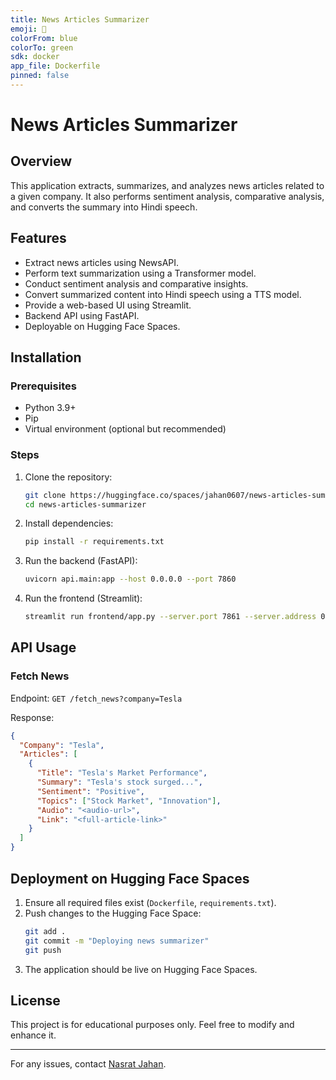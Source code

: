 ```yaml
---
title: News Articles Summarizer
emoji: 📰
colorFrom: blue
colorTo: green
sdk: docker
app_file: Dockerfile
pinned: false
---
```


# News Articles Summarizer

## Overview
This application extracts, summarizes, and analyzes news articles related to a given company. It also performs sentiment analysis, comparative analysis, and converts the summary into Hindi speech.

## Features
- Extract news articles using NewsAPI.
- Perform text summarization using a Transformer model.
- Conduct sentiment analysis and comparative insights.
- Convert summarized content into Hindi speech using a TTS model.
- Provide a web-based UI using Streamlit.
- Backend API using FastAPI.
- Deployable on Hugging Face Spaces.

## Installation
### Prerequisites
- Python 3.9+
- Pip
- Virtual environment (optional but recommended)

### Steps
1. Clone the repository:
   ```sh
   git clone https://huggingface.co/spaces/jahan0607/news-articles-summarizer
   cd news-articles-summarizer
   ```

2. Install dependencies:
   ```sh
   pip install -r requirements.txt
   ```

3. Run the backend (FastAPI):
   ```sh
   uvicorn api.main:app --host 0.0.0.0 --port 7860
   ```

4. Run the frontend (Streamlit):
   ```sh
   streamlit run frontend/app.py --server.port 7861 --server.address 0.0.0.0
   ```

## API Usage
### Fetch News
Endpoint: `GET /fetch_news?company=Tesla`

Response:
```json
{
  "Company": "Tesla",
  "Articles": [
    {
      "Title": "Tesla's Market Performance",
      "Summary": "Tesla's stock surged...",
      "Sentiment": "Positive",
      "Topics": ["Stock Market", "Innovation"],
      "Audio": "<audio-url>",
      "Link": "<full-article-link>"
    }
  ]
}
```

## Deployment on Hugging Face Spaces
1. Ensure all required files exist (`Dockerfile`, `requirements.txt`).
2. Push changes to the Hugging Face Space:
   ```sh
   git add .
   git commit -m "Deploying news summarizer"
   git push
   ```
3. The application should be live on Hugging Face Spaces.

## License
This project is for educational purposes only. Feel free to modify and enhance it.

---
For any issues, contact [Nasrat Jahan](https://huggingface.co/jahan0607).
